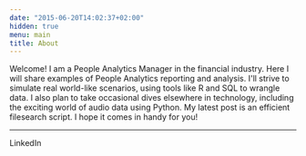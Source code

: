 ```yaml
---
date: "2015-06-20T14:02:37+02:00"
hidden: true
menu: main
title: About
---
```


Welcome! I am a People Analytics Manager in the financial industry. Here I will share examples of People Analytics reporting and analysis. I'll strive to simulate real world-like scenarios, using tools like R and SQL to wrangle data. I also plan to take occasional dives elsewhere in technology, including the exciting world of audio data using Python. My latest post is an efficient filesearch script. I hope it comes in handy for you!

***

LinkedIn
